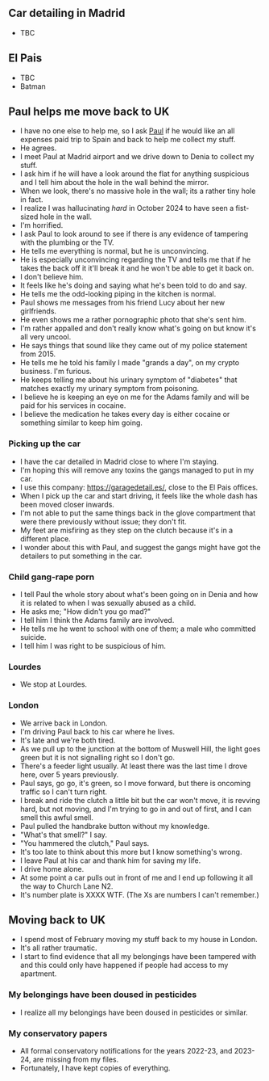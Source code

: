 ## Car detailing in Madrid 

- TBC

## El Pais

- TBC
- Batman

## Paul helps me move back to UK

- I have no one else to help me, so I ask [Paul](january.md#paul) if he would like an all expenses paid trip to Spain and back to help me collect my stuff.
- He agrees.
- I meet Paul at Madrid airport and we drive down to Denia to collect my stuff.
- I ask him if he will have a look around the flat for anything suspicious and I tell him about the hole in the wall behind the mirror.
- When we look, there's no massive hole in the wall; its a rather tiny hole in fact.
- I realize I was hallucinating *hard* in October 2024 to have seen a fist-sized hole in the wall.
- I'm horrified.
- I ask Paul to look around to see if there is any evidence of tampering with the plumbing or the TV.
- He tells me everything is normal, but he is unconvincing.
- He is especially unconvincing regarding the TV and tells me that if he takes the back off it it'll break it and he won't be able to get it back on.
- I don't believe him.
- It feels like he's doing and saying what he's been told to do and say.
- He tells me the odd-looking piping in the kitchen is normal.
- Paul shows me messages from his friend Lucy about her new girlfriends.
- He even shows me a rather pornographic photo that she's sent him.
- I'm rather appalled and don't really know what's going on but know it's all very uncool.
- He says things that sound like they came out of my police statement from 2015.
- He tells me he told his family I made "grands a day", on my crypto business. I'm furious.
- He keeps telling me about his urinary symptom of "diabetes" that matches exactly my urinary symptom from poisoning.
- I believe he is keeping an eye on me for the Adams family and will be paid for his services in cocaine.
- I believe the medication he takes every day is either cocaine or something similar to keep him going.

### Picking up the car

- I have the car detailed in Madrid close to where I'm staying.
- I'm hoping this will remove any toxins the gangs managed to put in my car.
- I use this company: https://garagedetail.es/, close to the El Pais offices.
- When I pick up the car and start driving, it feels like the whole dash has been moved closer inwards.
- I'm not able to put the same things back in the glove compartment that were there previously without issue; they don't fit.
- My feet are misfiring as they step on the clutch because it's in a different place.
- I wonder about this with Paul, and suggest the gangs might have got the detailers to put something in the car.

### Child gang-rape porn

- I tell Paul the whole story about what's been going on in Denia and how it is related to when I was sexually abused as a child.
- He asks me; "How didn't you go mad?"
- I tell him I think the Adams family are involved.
- He tells me he went to school with one of them; a male who committed suicide.
- I tell him I was right to be suspicious of him.

### Lourdes

- We stop at Lourdes.

### London

- We arrive back in London.
- I'm driving Paul back to his car where he lives.
- It's late and we're both tired.
- As we pull up to the junction at the bottom of Muswell Hill, the light goes green but it is not signalling right so I don't go. 
- There's a feeder light usually. At least there was the last time I drove here, over 5 years previously.
- Paul says, go go, it's green, so I move forward, but there is oncoming traffic so I can't turn right.
- I break and ride the clutch a little bit but the car won't move, it is revving hard, but not moving, and I'm trying to go in and out of first, and I can smell this awful smell.
- Paul pulled the handbrake button without my knowledge.
- "What's that smell?" I say.
- "You hammered the clutch," Paul says.
- It's too late to think about this more but I know something's wrong.
- I leave Paul at his car and thank him for saving my life.
- I drive home alone.
- At some point a car pulls out in front of me and I end up following it all the way to Church Lane N2.
- It's number plate is XXXX WTF. (The Xs are numbers I can't remember.)

## Moving back to UK

- I spend most of February moving my stuff back to my house in London.
- It's all rather traumatic.
- I start to find evidence that all my belongings have been tampered with and this could only have happened if people had access to my apartment.

### My belongings have been doused in pesticides

- I realize all my belongings have been doused in pesticides or similar.

### My conservatory papers

- All formal conservatory notifications for the years 2022-23, and 2023-24, are missing from my files.
- Fortunately, I have kept copies of everything.
